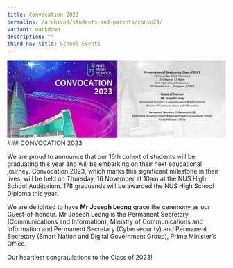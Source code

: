 ```yaml
---
title: Convocation 2023
permalink: /archived/students-and-parents/convo23/
variant: markdown
description: ""
third_nav_title: School Events
---
```

<img src="/images/Convocation/convo23_banner.jpg">
### CONVOCATION 2023
 
We are proud to announce that our 16th cohort of students will be graduating this year and will be embarking on their next educational journey.  Convocation 2023, which marks this significant milestone in their lives, will be held on Thursday, 16 November at 10am at the NUS High School Auditorium. 178 graduands will be awarded the NUS High School Diploma this year.

We are delighted to have **Mr Joseph Leong** grace the ceremony as our Guest-of-honour.  Mr Joseph Leong is the Permanent Secretary (Communications and Information), Ministry of Communications and Information and Permanent Secretary (Cybersecurity) and Permanent Secretary (Smart Nation and Digital Government Group), Prime Minister’s Office.

Our heartiest congratulations to the Class of 2023!
